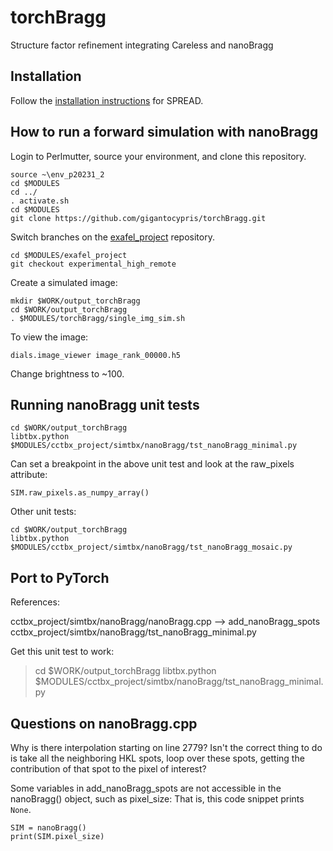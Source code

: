 # torchBragg

Structure factor refinement integrating Careless and nanoBragg

## Installation

Follow the [installation instructions](https://github.com/gigantocypris/SPREAD) for SPREAD.

## How to run a forward simulation with nanoBragg

Login to Perlmutter, source your environment, and clone this repository.
```
source ~\env_p20231_2
cd $MODULES
cd ../
. activate.sh
cd $MODULES
git clone https://github.com/gigantocypris/torchBragg.git
```

Switch branches on the [exafel_project](https://github.com/ExaFEL/exafel_project) repository.
```
cd $MODULES/exafel_project
git checkout experimental_high_remote
```

Create a simulated image:
```
mkdir $WORK/output_torchBragg
cd $WORK/output_torchBragg
. $MODULES/torchBragg/single_img_sim.sh
```

To view the image:
```
dials.image_viewer image_rank_00000.h5 
```
Change brightness to ~100.

## Running nanoBragg unit tests

```
cd $WORK/output_torchBragg
libtbx.python $MODULES/cctbx_project/simtbx/nanoBragg/tst_nanoBragg_minimal.py
```

Can set a breakpoint in the above unit test and look at the raw_pixels attribute:
```
SIM.raw_pixels.as_numpy_array()
```

Other unit tests:
```
cd $WORK/output_torchBragg
libtbx.python $MODULES/cctbx_project/simtbx/nanoBragg/tst_nanoBragg_mosaic.py
```

## Port to PyTorch

References:

cctbx_project/simtbx/nanoBragg/nanoBragg.cpp --> add_nanoBragg_spots
cctbx_project/simtbx/nanoBragg/tst_nanoBragg_minimal.py

Get this unit test to work:

> cd $WORK/output_torchBragg
> libtbx.python $MODULES/cctbx_project/simtbx/nanoBragg/tst_nanoBragg_minimal.py

## Questions on nanoBragg.cpp

Why is there interpolation starting on line 2779? Isn't the correct thing to do is take all the neighboring HKL spots, loop over these spots, getting the contribution of that spot to the pixel of interest?

Some variables in add_nanoBragg_spots are not accessible in the nanoBragg() object, such as pixel_size:
That is, this code snippet prints `None`.
```
SIM = nanoBragg()
print(SIM.pixel_size)
```


